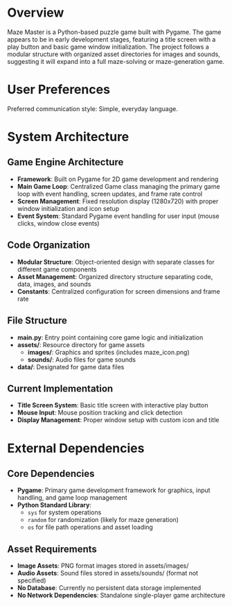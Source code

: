 # Overview

Maze Master is a Python-based puzzle game built with Pygame. The game appears to be in early development stages, featuring a title screen with a play button and basic game window initialization. The project follows a modular structure with organized asset directories for images and sounds, suggesting it will expand into a full maze-solving or maze-generation game.

# User Preferences

Preferred communication style: Simple, everyday language.

# System Architecture

## Game Engine Architecture
- **Framework**: Built on Pygame for 2D game development and rendering
- **Main Game Loop**: Centralized Game class managing the primary game loop with event handling, screen updates, and frame rate control
- **Screen Management**: Fixed resolution display (1280x720) with proper window initialization and icon setup
- **Event System**: Standard Pygame event handling for user input (mouse clicks, window close events)

## Code Organization
- **Modular Structure**: Object-oriented design with separate classes for different game components
- **Asset Management**: Organized directory structure separating code, data, images, and sounds
- **Constants**: Centralized configuration for screen dimensions and frame rate

## File Structure
- **main.py**: Entry point containing core game logic and initialization
- **assets/**: Resource directory for game assets
  - **images/**: Graphics and sprites (includes maze_icon.png)
  - **sounds/**: Audio files for game sounds
- **data/**: Designated for game data files

## Current Implementation
- **Title Screen System**: Basic title screen with interactive play button
- **Mouse Input**: Mouse position tracking and click detection
- **Display Management**: Proper window setup with custom icon and title

# External Dependencies

## Core Dependencies
- **Pygame**: Primary game development framework for graphics, input handling, and game loop management
- **Python Standard Library**: 
  - `sys` for system operations
  - `random` for randomization (likely for maze generation)
  - `os` for file path operations and asset loading

## Asset Requirements
- **Image Assets**: PNG format images stored in assets/images/
- **Audio Assets**: Sound files stored in assets/sounds/ (format not specified)
- **No Database**: Currently no persistent data storage implemented
- **No Network Dependencies**: Standalone single-player game architecture